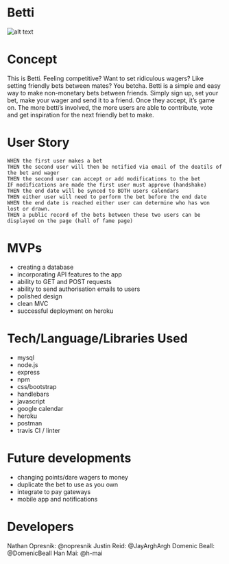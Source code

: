 # Betti

![alt text](https://raw.githubusercontent.com/h-mai/Project-2/main/public/assets/images/bettiLogo.png)

# Concept
This is Betti. Feeling competitive? Want to set ridiculous wagers? Like setting friendly bets between mates? You betcha. 
Betti is a simple and easy way to make non-monetary bets between friends. Simply sign up, set your bet, make your wager and send it to a friend. Once they accept, it’s game on. 
The more betti’s involved, the more users are able to contribute, vote and get inspiration for the next friendly bet to make. 


# User Story 
```
WHEN the first user makes a bet 
THEN the second user will then be notified via email of the deatils of the bet and wager
THEN the second user can accept or add modifications to the bet
IF modifications are made the first user must approve (handshake)
THEN the end date will be synced to BOTH users calendars 
THEN either user will need to perform the bet before the end date
WHEN the end date is reached either user can determine who has won lost or drawn. 
THEN a public record of the bets between these two users can be displayed on the page (hall of fame page)
```
# MVPs

- creating a database
- incorporating API features to the app
- ability to GET and POST requests
- ability to send authorisation emails to users
- polished design 
- clean MVC 
- successful deployment on heroku

# Tech/Language/Libraries Used

- mysql
- node.js
- express
- npm
- css/bootstrap
- handlebars
- javascript
- google calendar
- heroku
- postman 
- travis CI / linter

 # Future developments

- changing points/dare wagers to money
- duplicate the bet to use as you own
- integrate to pay gateways 
- mobile app and notifications

# Developers

Nathan Opresnik: @nopresnik
Justin Reid: @JayArghArgh
Domenic Beall: @DomenicBeall
Han Mai: @h-mai
